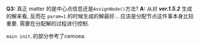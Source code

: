 **Q3:** 真正 matter 的是中心点信息还是`AssignNode()`方法?
**A:**  从对 **_ver.1.5.2_** 生成的解来看, 反而在 `param=1` 的时候生成的解最好... 应该是分配节点这件事本身比较重要. 需要在分配解的过程进行控制. 

`main init.`的部分参考了cemoea.
